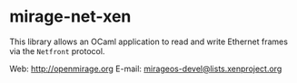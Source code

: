 mirage-net-xen
==============

This library allows an OCaml application to read and
write Ethernet frames via the `Netfront` protocol.

Web: <http://openmirage.org>
E-mail: <mirageos-devel@lists.xenproject.org>
